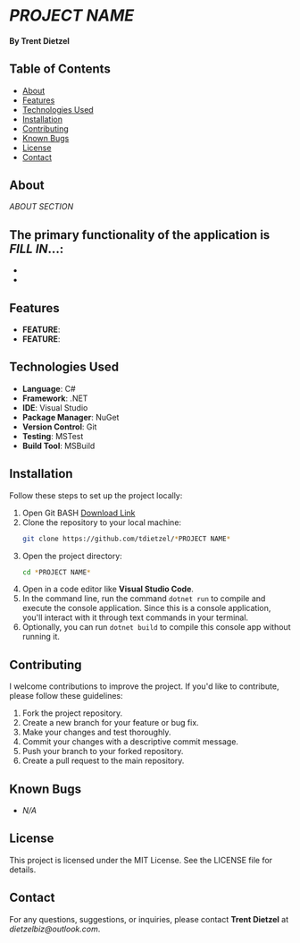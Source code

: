 # *PROJECT NAME*
#### By Trent Dietzel

## Table of Contents
- [About](#about)
- [Features](#features)
- [Technologies Used](#technologies-used)
- [Installation](#installation)
- [Contributing](#contributing)
- [Known Bugs](#known-bugs)
- [License](#license)
- [Contact](#contact)

## About
*ABOUT SECTION*

The primary functionality of the application is *FILL IN*...:
- 
-
-

## Features
- **FEATURE**: 
- **FEATURE**: 

## Technologies Used
- **Language**: C#
- **Framework**: .NET
- **IDE**: Visual Studio
- **Package Manager**: NuGet
- **Version Control**: Git
- **Testing**: MSTest
- **Build Tool**: MSBuild

## Installation

Follow these steps to set up the project locally:
1. Open Git BASH [Download Link](https://gitforwindows.org/)
2. Clone the repository to your local machine:
   ```bash
   git clone https://github.com/tdietzel/*PROJECT NAME*
   ```
3. Open the project directory:
   ```bash
   cd *PROJECT NAME*
   ```
4. Open in a code editor like __Visual Studio Code__.
5. In the command line, run the command ``` dotnet run ``` to compile and execute the console application. Since this is a console application, you'll interact with it through text commands in your terminal.
6. Optionally, you can run ``` dotnet build ``` to compile this console app without running it.

## Contributing

I welcome contributions to improve the project. If you'd like to contribute, please follow these guidelines:
1. Fork the project repository.
2. Create a new branch for your feature or bug fix.
3. Make your changes and test thoroughly.
4. Commit your changes with a descriptive commit message.
5. Push your branch to your forked repository.
6. Create a pull request to the main repository.

## Known Bugs

* _N/A_

## License
This project is licensed under the MIT License. See the LICENSE file for details.

## Contact
For any questions, suggestions, or inquiries, please contact **Trent Dietzel** at _dietzelbiz@outlook.com_.
